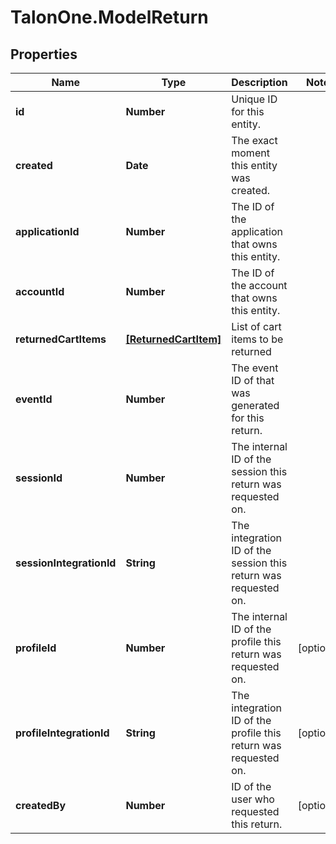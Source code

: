 # TalonOne.ModelReturn

## Properties

Name | Type | Description | Notes
------------ | ------------- | ------------- | -------------
**id** | **Number** | Unique ID for this entity. | 
**created** | **Date** | The exact moment this entity was created. | 
**applicationId** | **Number** | The ID of the application that owns this entity. | 
**accountId** | **Number** | The ID of the account that owns this entity. | 
**returnedCartItems** | [**[ReturnedCartItem]**](ReturnedCartItem.md) | List of cart items to be returned | 
**eventId** | **Number** | The event ID of that was generated for this return. | 
**sessionId** | **Number** | The internal ID of the session this return was requested on. | 
**sessionIntegrationId** | **String** | The integration ID of the session this return was requested on. | 
**profileId** | **Number** | The internal ID of the profile this return was requested on. | [optional] 
**profileIntegrationId** | **String** | The integration ID of the profile this return was requested on. | [optional] 
**createdBy** | **Number** | ID of the user who requested this return. | [optional] 


